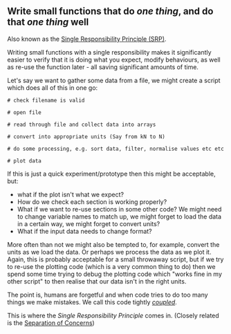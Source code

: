 ## Write small functions that do _one thing_, and do that _one thing_ well

Also known as the [Single Responsibility Principle (SRP)](https://en.wikipedia.org/wiki/Single-responsibility_principle).

Writing small functions with a single responsibility makes it significantly easier to verify that it is doing what you expect, modify behaviours, as well as re-use the function later - all saving significant amounts of time.

Let's say we want to gather some data from a file, we might create a script which does all of this in one go:

    # check filename is valid
        
    # open file

    # read through file and collect data into arrays

    # convert into appropriate units (Say from kN to N)

    # do some processing, e.g. sort data, filter, normalise values etc etc

    # plot data
    

If this is just a quick experiment/prototype then this might be acceptable, but:

* what if the plot isn't what we expect? 
* How do we check each section is working properly? 
* What if we want to re-use sections in some other code? We might need to change variable names to match up, we might forget to load the data in a certain way, we might forget to convert units? 
* What if the input data needs to change format?

More often than not we might also be tempted to, for example, convert the units as we load the data. Or perhaps we process the data as we plot it. Again, this is probably acceptable for a small throwaway script, but if we try to re-use the plotting code (which is a very common thing to do) then we spend some time trying to debug the plotting code which "works fine in my other script" to then realise that our data isn't in the right units.

The point is, humans are forgetful and when code tries to do too many things we make mistakes. 
We call this code tightly [_coupled_](https://en.wikipedia.org/wiki/Coupling_(computer_programming)). 

This is where the _Single Responsibility Principle_ comes in. (Closely related is the [Separation of Concerns](https://en.wikipedia.org/wiki/Separation_of_concerns)) 
